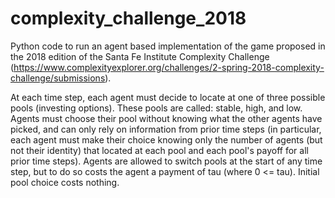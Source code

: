 # complexity_challenge_2018

Python code to run an agent based implementation of the game proposed in the 2018 edition of the Santa Fe Institute Complexity Challenge (https://www.complexityexplorer.org/challenges/2-spring-2018-complexity-challenge/submissions).

At each time step, each agent must decide to locate at one of three possible pools (investing options). 
These pools are called: stable, high, and low. 
Agents must choose their pool without knowing what the other agents have picked, and can only rely on 
information from prior time steps (in particular, each agent must make their choice knowing only the number
of agents (but not their identity) that located at each pool and each pool's payoff for all prior time steps). 
Agents are allowed to switch pools at the start of any time step, but to do so costs the agent a payment 
of tau (where 0 <= tau). Initial pool choice costs nothing.
